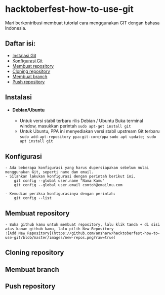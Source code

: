# hacktoberfest-how-to-use-git
Mari berkontribusi membuat tutorial cara menggunakan GIT dengan bahasa Indonesia.

## Daftar isi:

- [Instalasi Git](#instalasi)
- [Konfigurasi Git](#konfigurasi)
- [Membuat repository](#membuat-repository)
- [Cloning repository](#cloning-repository)
- [Membuat branch](#membuat-branch)
- [Push repository](#push-repository)

## Instalasi

- #### Debian/Ubuntu
    - Untuk versi stabil terbaru rilis Debian / Ubuntu
        Buka terminal window, masukkan perintah
        `sudo apt-get install git`
    - Untuk Ubuntu, PPA ini menyediakan versi stabil upstream Git terbaru
        `sudo add-apt-repository ppa:git-core/ppa` 
        `sudo apt update; sudo apt install git`


## Konfigurasi
    - Ada beberapa konfigurasi yang harus dupersiapakan sebelum mulai menggunakan Git, seperti name dan email. 
    - Silahkan lakukan konfigurasi dengan perintah berikut ini. 
        git config --global user.name "Nama Kamu"
        git config --global user.email contoh@emailmu.com
    
    - Kemudian periksa konfigurasinya dengan perintah:
        git config --list


## Membuat repository
    - Buka github kamu untuk membuat repository, lalu klik tanda + di sisi atas kanan github kamu, lalu pilih New Repository
    ![Add New Repository](https://github.com/ansharw/hacktoberfest-how-to-use-git/blob/master/images/new-repos.png?raw=true)
## Cloning repository

## Membuat branch

## Push repository
